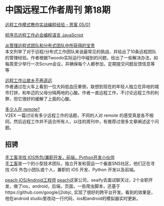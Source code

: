 # 中国远程工作者周刊 第18期

[远程工作模式教你实战编程经验 - 思客 05/01][a1]  

[程序员远程工作必会编程语言 JavaScript][a2]  

[从管理远程式团队和分布式团队中所获得的宝贵][a3]  
本文列举了对于远程/分布式工作团队来说最常见的挑战，并给出了10条远程团队的管理经验。作者根据Twoodo实际运行中碰到的问题，给出了一些解决办法，如每周至少举行一次Scrum会议，并确保每个人都参加，定期提交问题反馈信息等等

[远程工作让故乡不再遥远][a4]  
作者通过在火车上看到一位大妈低血压晕倒，联想到现在的年轻人独立在异地的城市打拼，和年迈的父母分隔两地的心酸。作者一直远程工作，不讨论远程工作的利弊，但它很好的缓解了上面的心酸。

[多少人在 remote?][a5]  
V2EX 一篇讨论有多少远程工作的话题，不同的人对 remote 的感受真是各不相同。然后远程工作并不适合所有人，以往的周刊中，有推荐过很多文章阐述这个问题。

## 招骋

[手工客寻找 IOS外包/兼职开发，前端，Python开发小伙伴][h1]  
[手工客]是一个的小型技术团队，独立开发和营运一个垂直SNS社区，他们正在寻找 iOS 外包小团队或个人，兼职的 iOS 开发、Python 开发以及前端。

[peach iOS/Android工程师][h2] 
[peach]这家公司，seaify去面试聊天过，2个全职开发，做了ios，android，后端，页面，一些爬虫脚本，还基于https://github.com/google/j2objc, 实现了很好的跨平台开发。看到的效果是，他在android studio里改动一行代码，ios和android的模拟器实时更新。

[a1]: https://www.v2ex.com/t/184894
[a2]: http://mt.sohu.com/20150421/n411628661.shtml
[a3]: http://www.goselect.net/a/tuanduiguanli/20150416/1473.html
[a4]: http://likaiwen.cn/post/draft/yuan-cheng-gong-zuo-rang-gu-xiang-bu-zai-yao-yuan
[a5]: http://www.v2ex.com/t/184904


[h1]: http://yizaoyiwan.com/discussion/396/
[h2]: http://www.lagou.com/jobs/590796.html?source=home_rec

[手工客]: http://sogoke.com
[peach]: https://peachapp.com/
